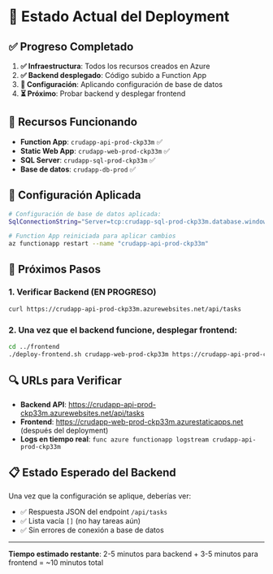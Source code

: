 # 🔧 Estado Actual del Deployment

## ✅ Progreso Completado

1. **✅ Infraestructura**: Todos los recursos creados en Azure
2. **✅ Backend desplegado**: Código subido a Function App
3. **🔧 Configuración**: Aplicando configuración de base de datos
4. **⏳ Próximo**: Probar backend y desplegar frontend

## 🎯 Recursos Funcionando

- **Function App**: `crudapp-api-prod-ckp33m` ✅
- **Static Web App**: `crudapp-web-prod-ckp33m` ✅  
- **SQL Server**: `crudapp-sql-prod-ckp33m` ✅
- **Base de datos**: `crudapp-db-prod` ✅

## 🔧 Configuración Aplicada

```bash
# Configuración de base de datos aplicada:
SqlConnectionString="Server=tcp:crudapp-sql-prod-ckp33m.database.windows.net,1433;Database=crudapp-db-prod;User ID=sqladmin;Password=MySecureP@ssw0rd2025!;Encrypt=true;TrustServerCertificate=false;Connection Timeout=30;"

# Function App reiniciada para aplicar cambios
az functionapp restart --name "crudapp-api-prod-ckp33m"
```

## 🚀 Próximos Pasos

### 1. Verificar Backend (EN PROGRESO)
```bash
curl https://crudapp-api-prod-ckp33m.azurewebsites.net/api/tasks
```

### 2. Una vez que el backend funcione, desplegar frontend:
```bash
cd ../frontend
./deploy-frontend.sh crudapp-web-prod-ckp33m https://crudapp-api-prod-ckp33m.azurewebsites.net
```

## 🔍 URLs para Verificar

- **Backend API**: https://crudapp-api-prod-ckp33m.azurewebsites.net/api/tasks
- **Frontend**: https://crudapp-web-prod-ckp33m.azurestaticapps.net (después del deployment)
- **Logs en tiempo real**: `func azure functionapp logstream crudapp-api-prod-ckp33m`

## 📋 Estado Esperado del Backend

Una vez que la configuración se aplique, deberías ver:
- ✅ Respuesta JSON del endpoint `/api/tasks`
- ✅ Lista vacía `[]` (no hay tareas aún)
- ✅ Sin errores de conexión a base de datos

---
**Tiempo estimado restante**: 2-5 minutos para backend + 3-5 minutos para frontend = ~10 minutos total
